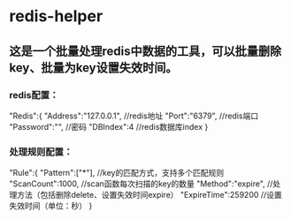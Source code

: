# redis-helper
## 这是一个批量处理redis中数据的工具，可以批量删除key、批量为key设置失效时间。
### redis配置：
"Redis":{
    "Address":"127.0.0.1",	//redis地址
    "Port":"6379",			//redis端口
    "Password":"",			//密码
    "DBIndex":4				//redis数据库index
}
### 处理规则配置：
"Rule":{
	"Pattern":["*"],				//key的匹配方式，支持多个匹配规则
	"ScanCount":1000,			//scan函数每次扫描的key的数量
	"Method":"expire",			//处理方法（包括删除delete、设置失效时间expire）
	"ExpireTime":259200			//设置失效时间（单位：秒）
}
